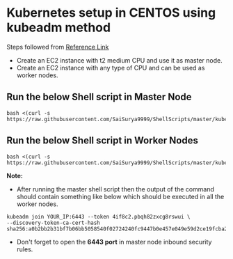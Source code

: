 # Kubernetes setup in CENTOS using kubeadm method
Steps followed from [Reference Link](https://www.vultr.com/docs/deploy-kubernetes-with-kubeadm-on-centos-7/)
- Create an EC2 instance with t2 medium CPU and use it as master node.
- Create an EC2 instance with any type of CPU and can be used as worker nodes.
## Run the below Shell script in Master Node
```
bash <(curl -s https://raw.githubusercontent.com/SaiSurya9999/ShellScripts/master/kubedum_master_node.sh)
```

## Run the below Shell script in Worker Nodes
```
bash <(curl -s https://raw.githubusercontent.com/SaiSurya9999/ShellScripts/master/kubedum_worker_node.sh)
```
**Note:**  
- After running the master shell script then the output of the command should contain something like below which should be executed in all the worker nodes.
```
kubeadm join YOUR_IP:6443 --token 4if8c2.pbqh82zxcg8rswui \
--discovery-token-ca-cert-hash sha256:a0b2bb2b31bf7b06bb5058540f02724240fc9447b0e457e049e59d2ce19fcba2
```
- Don't forget to open the **6443 port** in master node inbound security rules.
